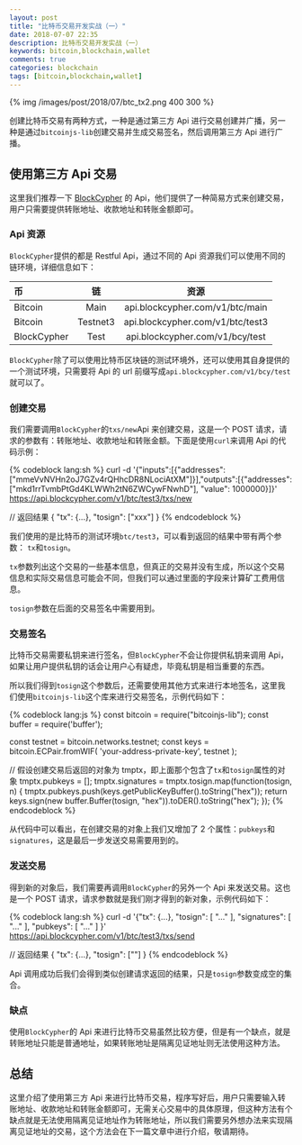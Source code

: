 ```yaml
---
layout: post
title: "比特币交易开发实战（一）"
date: 2018-07-07 22:35
description: 比特币交易开发实战（一）
keywords: bitcoin,blockchain,wallet
comments: true
categories: blockchain
tags: [bitcoin,blockchain,wallet]
---
```

{% img /images/post/2018/07/btc_tx2.png 400 300 %}

创建比特币交易有两种方式，一种是通过第三方 Api 进行交易创建并广播，另一种是通过`bitcoinjs-lib`创建交易并生成交易签名，然后调用第三方 Api 进行广播。

<!--more-->

## 使用第三方 Api 交易

这里我们推荐一下 [BlockCypher](https://www.blockcypher.com/dev/bitcoin/) 的 Api，他们提供了一种简易方式来创建交易，用户只需要提供转账地址、收款地址和转账金额即可。

### Api 资源

`BlockCypher`提供的都是 Restful Api，通过不同的 Api 资源我们可以使用不同的链环境，详细信息如下：

 币 | 链 | 资源
:----------|:------------:|:----------:
Bitcoin	| Main | api.blockcypher.com/v1/btc/main
Bitcoin	| Testnet3 | api.blockcypher.com/v1/btc/test3
BlockCypher | Test | api.blockcypher.com/v1/bcy/test

`BlockCypher`除了可以使用比特币区块链的测试环境外，还可以使用其自身提供的一个测试环境，只需要将 Api 的 url 前缀写成`api.blockcypher.com/v1/bcy/test`就可以了。

### 创建交易

我们需要调用`BlockCypher`的`txs/new`Api 来创建交易，这是一个 POST 请求，请求的参数有：转账地址、收款地址和转账金额。下面是使用`curl`来调用 Api 的代码示例：

{% codeblock lang:sh %}
curl -d '{"inputs":[{"addresses": ["mmeVvNVHn2oJ7GZv4rQHhcDR8NLociAtXM"]}],"outputs":[{"addresses": ["mkd1rrTvmbPtGd4KLWWh2tN6ZWCywFNwhD"], "value": 1000000}]}' https://api.blockcypher.com/v1/btc/test3/txs/new

// 返回结果
{
  "tx": {...},
  "tosign": ["xxx"]
}
{% endcodeblock %}

我们使用的是比特币的测试环境`btc/test3`，可以看到返回的结果中带有两个参数： `tx`和`tosign`。

`tx`参数列出这个交易的一些基本信息，但真正的交易并没有生成，所以这个交易信息和实际交易信息可能会不同，但我们可以通过里面的字段来计算矿工费用信息。

`tosign`参数在后面的交易签名中需要用到。

### 交易签名

比特币交易需要私钥来进行签名，但`BlockCypher`不会让你提供私钥来调用 Api，如果让用户提供私钥的话会让用户心有疑虑，毕竟私钥是相当重要的东西。

所以我们得到`tosign`这个参数后，还需要使用其他方式来进行本地签名，这里我们使用`bitcoinjs-lib`这个库来进行交易签名，示例代码如下：

{% codeblock lang:js %}
const bitcoin = require("bitcoinjs-lib");
const buffer = require('buffer');

const testnet = bitcoin.networks.testnet;
const keys = bitcoin.ECPair.fromWIF(
  'your-address-private-key',
  testnet
);

// 假设创建交易后返回的对象为 tmptx，即上面那个包含了`tx`和`tosign`属性的对象
tmptx.pubkeys = [];
tmptx.signatures = tmptx.tosign.map(function(tosign, n) {
  tmptx.pubkeys.push(keys.getPublicKeyBuffer().toString("hex"));
  return keys.sign(new buffer.Buffer(tosign, "hex")).toDER().toString("hex");
});
{% endcodeblock %}

从代码中可以看出，在创建交易的对象上我们又增加了 2 个属性：`pubkeys`和`signatures`，这是最后一步发送交易需要用到的。

### 发送交易

得到新的对象后，我们需要再调用`BlockCypher`的另外一个 Api 来发送交易。这也是一个 POST 请求，请求参数就是我们刚才得到的新对象，示例代码如下：

{% codeblock lang:sh %}
curl -d '{"tx": {...}, "tosign": [ "..." ], "signatures": [ "..." ], "pubkeys": [ "..." ] }' https://api.blockcypher.com/v1/btc/test3/txs/send

// 返回结果
{
  "tx": {...},
  "tosign": [""]
}
{% endcodeblock %}

Api 调用成功后我们会得到类似创建请求返回的结果，只是`tosign`参数变成空的集合。

### 缺点

使用`BlockCypher`的 Api 来进行比特币交易虽然比较方便，但是有一个缺点，就是转账地址只能是普通地址，如果转账地址是隔离见证地址则无法使用这种方法。

## 总结

这里介绍了使用第三方 Api 来进行比特币交易，程序写好后，用户只需要输入转账地址、收款地址和转账金额即可，无需关心交易中的具体原理，但这种方法有个缺点就是无法使用隔离见证地址作为转账地址，所以我们需要另外想办法来实现隔离见证地址的交易，这个方法会在下一篇文章中进行介绍，敬请期待。



